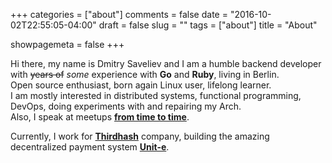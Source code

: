 +++
categories = ["about"]
comments = false
date = "2016-10-02T22:55:05-04:00"
draft = false
slug = ""
tags = ["about"]
title = "About"

showpagemeta = false
+++

Hi there, my name is Dmitry Saveliev and I am a humble backend developer with ~~years of~~ _some_ experience with **Go** and **Ruby**, living in Berlin.<br />
Open source enthusiast, born again Linux user, lifelong learner.<br />
I am mostly interested in distributed systems, functional programming, DevOps, doing experiments with and repairing my Arch.<br />
Also, I speak at meetups **[from time to time](https://github.com/gettaxi/go-talks)**.

Currently, I work for **[Thirdhash](https://thirdhash.com/)** company, building the amazing decentralized payment system **[Unit-e](https://unit-e.io/)**.


